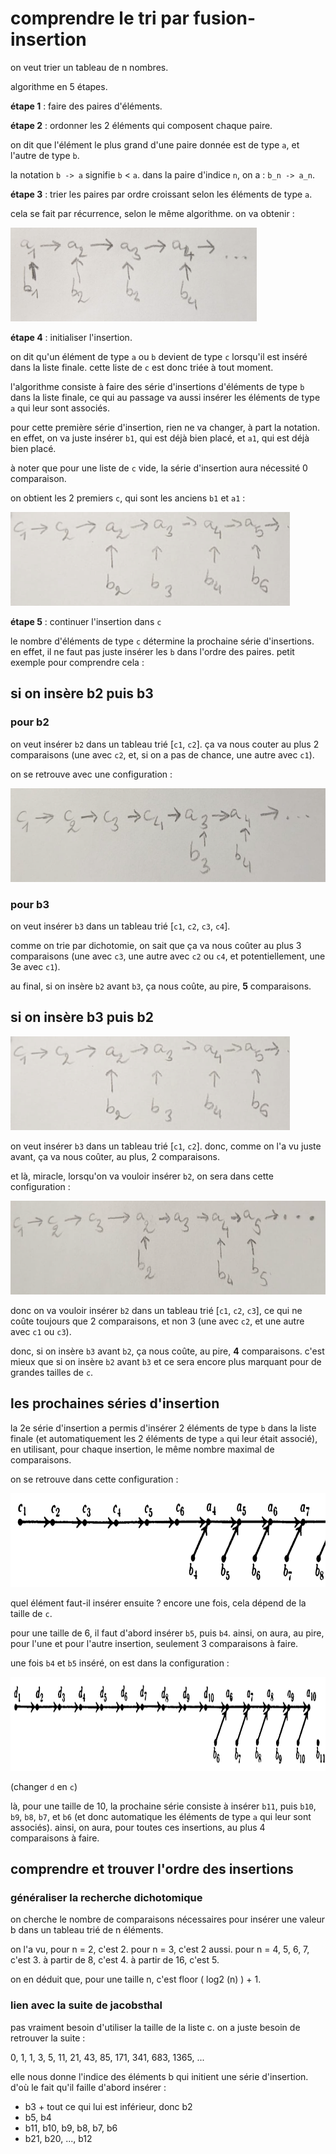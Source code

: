 # comprendre le tri par fusion-insertion

on veut trier un tableau de n nombres.

algorithme en 5 étapes.

**étape 1** : faire des paires d'éléments.

**étape 2** : ordonner les 2 éléments qui composent chaque paire.

on dit que l'élément le plus grand d'une paire donnée est de type `a`, et l'autre de type `b`.

la notation `b -> a` signifie `b` < `a`. dans la paire d'indice `n`, on a : `b_n -> a_n`.

**étape 3** : trier les paires par ordre croissant selon les éléments de type `a`.

cela se fait par récurrence, selon le même algorithme. on va obtenir :

<img src="img/a.png" height="150px" />

**étape 4** : initialiser l'insertion.

on dit qu'un élément de type `a` ou `b` devient de type `c` lorsqu'il est inséré dans la liste finale. cette liste de `c` est donc triée à tout moment.

l'algorithme consiste à faire des série d'insertions d'éléments de type `b` dans la liste finale, ce qui au passage va aussi insérer les éléments de type `a` qui leur sont associés.

pour cette première série d'insertion, rien ne va changer, à part la notation. en effet, on va juste insérer `b1`, qui est déjà bien placé, et `a1`, qui est déjà bien placé.

à noter que pour une liste de `c` vide, la série d'insertion aura nécessité 0 comparaison.

on obtient les 2 premiers `c`, qui sont les anciens `b1` et `a1` :

<img src="img/b.png" height="150px" />

**étape 5** : continuer l'insertion dans `c`

le nombre d'éléments de type `c` détermine la prochaine série d'insertions. en effet, il ne faut pas juste insérer les `b` dans l'ordre des paires. petit exemple pour comprendre cela :

## si on insère b2 puis b3

### pour b2

on veut insérer `b2` dans un tableau trié [`c1`, `c2`]. ça va nous couter au plus 2 comparaisons (une avec `c2`, et, si on a pas de chance, une autre avec `c1`).

on se retrouve avec une configuration :

<img src="img/c.png" height="150px" />

### pour b3

on veut insérer `b3` dans un tableau trié [`c1`, `c2`, `c3`, `c4`].

comme on trie par dichotomie, on sait que ça va nous coûter au plus 3 comparaisons (une avec `c3`, une autre avec `c2` ou `c4`, et potentiellement, une 3e avec `c1`).

au final, si on insère `b2` avant `b3`, ça nous coûte, au pire, **5** comparaisons.

## si on insère b3 puis b2

<img src="img/b.png" height="150px" />

on veut insérer `b3` dans un tableau trié [`c1`, `c2`]. donc, comme on l'a vu juste avant, ça va nous coûter, au plus, 2 comparaisons.

et là, miracle, lorsqu'on va vouloir insérer `b2`, on sera dans cette configuration :

<img src="img/d.png" height="150px" />

donc on va vouloir insérer `b2` dans un tableau trié [`c1`, `c2`, `c3`], ce qui ne coûte toujours que 2 comparaisons, et non 3 (une avec `c2`, et une autre avec `c1` ou `c3`).

donc, si on insère `b3` avant `b2`, ça nous coûte, au pire, **4** comparaisons. c'est mieux que si on insère `b2` avant `b3` et ce sera encore plus marquant pour de grandes tailles de `c`.

## les prochaines séries d'insertion

la 2e série d'insertion a permis d'insérer 2 éléments de type `b` dans la liste finale (et automatiquement les 2 éléments de type `a` qui leur était associé), en utilisant, pour chaque insertion, le même nombre maximal de comparaisons.

on se retrouve dans cette configuration :

<img src="img/e.png" height="150px" />

quel élément faut-il insérer ensuite ? encore une fois, cela dépend de la taille de `c`.

pour une taille de 6, il faut d'abord insérer `b5`, puis `b4`. ainsi, on aura, au pire, pour l'une et pour l'autre insertion, seulement 3 comparaisons à faire.

une fois `b4` et `b5` inséré, on est dans la configuration :

<img src="img/f.png" height="150px" />

(changer `d` en `c`)

là, pour une taille de 10, la prochaine série consiste à insérer `b11`, puis `b10`, `b9`, `b8`, `b7`, et `b6` (et donc automatique les éléments de type `a` qui leur sont associés). ainsi, on aura, pour toutes ces insertions, au plus 4 comparaisons à faire.

## comprendre et trouver l'ordre des insertions

### généraliser la recherche dichotomique

on cherche le nombre de comparaisons nécessaires pour insérer une valeur b dans un tableau trié de n éléments.

on l'a vu, pour n = 2, c'est 2. pour n = 3, c'est 2 aussi. pour n = 4, 5, 6, 7, c'est 3. à partir de 8, c'est 4. à partir de 16, c'est 5.

on en déduit que, pour une taille n, c'est floor ( log2 (n) ) + 1.

### lien avec la suite de jacobsthal

pas vraiment besoin d'utiliser la taille de la liste c. on a juste besoin de retrouver la suite :

0, 1, 1, 3, 5, 11, 21, 43, 85, 171, 341, 683, 1365, ...

elle nous donne l'indice des éléments b qui initient une série d'insertion. d'où le fait qu'il faille d'abord insérer :
- b3 + tout ce qui lui est inférieur, donc b2
- b5, b4
- b11, b10, b9, b8, b7, b6
- b21, b20, ..., b12

